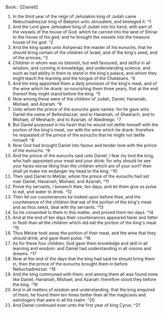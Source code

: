  Book:: [[Daniel]]
 1. In the third year of the reign of Jehoiakim king of Judah came Nebuchadnezzar king of Babylon unto Jerusalem, and besieged it. ^1
 2. And the Lord gave Jehoiakim king of Judah into his hand, with part of the vessels of the house of God: which he carried into the land of Shinar to the house of his god; and he brought the vessels into the treasure house of his god. ^2
 3. And the king spake unto Ashpenaz the master of his eunuchs, that he should bring certain of the children of Israel, and of the king's seed, and of the princes; ^3
 4. Children in whom was no blemish, but well favoured, and skilful in all wisdom, and cunning in knowledge, and understanding science, and such as had ability in them to stand in the king's palace, and whom they might teach the learning and the tongue of the Chaldeans. ^4
 5. And the king appointed them a daily provision of the king's meat, and of the wine which he drank: so nourishing them three years, that at the end thereof they might stand before the king. ^5
 6. Now among these were of the children of Judah, Daniel, Hananiah, Mishael, and Azariah: ^6
 7. Unto whom the prince of the eunuchs gave names: for he gave unto Daniel the name of Belteshazzar; and to Hananiah, of Shadrach; and to Mishael, of Meshach; and to Azariah, of Abednego. ^7
 8. But Daniel purposed in his heart that he would not defile himself with the portion of the king's meat, nor with the wine which he drank: therefore he requested of the prince of the eunuchs that he might not defile himself. ^8
 9. Now God had brought Daniel into favour and tender love with the prince of the eunuchs. ^9
 10. And the prince of the eunuchs said unto Daniel, I fear my lord the king, who hath appointed your meat and your drink: for why should he see your faces worse liking than the children which are of your sort? then shall ye make me endanger my head to the king. ^10
 11. Then said Daniel to Melzar, whom the prince of the eunuchs had set over Daniel, Hananiah, Mishael, and Azariah, ^11
 12. Prove thy servants, I beseech thee, ten days; and let them give us pulse to eat, and water to drink. ^12
 13. Then let our countenances be looked upon before thee, and the countenance of the children that eat of the portion of the king's meat: and as thou seest, deal with thy servants. ^13
 14. So he consented to them in this matter, and proved them ten days. ^14
 15. And at the end of ten days their countenances appeared fairer and fatter in flesh than all the children which did eat the portion of the king's meat. ^15
 16. Thus Melzar took away the portion of their meat, and the wine that they should drink; and gave them pulse. ^16
 17. As for these four children, God gave them knowledge and skill in all learning and wisdom: and Daniel had understanding in all visions and dreams. ^17
 18. Now at the end of the days that the king had said he should bring them in, then the prince of the eunuchs brought them in before Nebuchadnezzar. ^18
 19. And the king communed with them; and among them all was found none like Daniel, Hananiah, Mishael, and Azariah: therefore stood they before the king. ^19
 20. And in all matters of wisdom and understanding, that the king enquired of them, he found them ten times better than all the magicians and astrologers that were in all his realm. ^20
 21. And Daniel continued even unto the first year of king Cyrus. ^21
